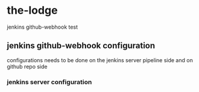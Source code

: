 # the-lodge

jenkins github-webhook test

## jenkins github-webhook configuration

configurations needs to be done on the jenkins server pipeline side and on github repo side

### jenkins server configuration



